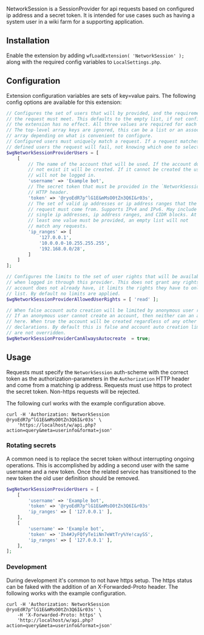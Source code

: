 NetworkSession is a SessionProvider for api requests based on configured ip
address and a secret token. It is intended for use cases such as having a
system user in a wiki farm for a supporting application.

## Installation

Enable the extension by adding `wfLoadExtension( 'NetworkSession' );` along with
the required config variables to `LocalSettings.php`.

## Configuration

Extension configuration variables are sets of key=value pairs. The following
config options are available for this extension:

```php
// Configures the set of users that will by provided, and the requirements
// the request must meet. This defaults to the empty list, if not configured
// the extension has no effect. All three values are required for each user.
// The top-level array keys are ignored, this can be a list or an assoc
// array depending on what is convenient to configure.
// Configured users must uniquely match a request. If a request matches multiple
// defined users the request will fail, not knowing which one to select.
$wgNetworkSessionProviderUsers = [
	[
		// The name of the account that will be used. If the account does
		// not exist it will be created. If it cannot be created the user
		// will not be logged in.
		'username' => 'Example bot',
		// The secret token that must be provided in the `NetworkSessionToken`
		// HTTP header.
		'token' => '@ryoEdR7p^lG1E&mMsO0tZn3Q6I&r03s',
		// The set of valid ip addresses or ip address ranges that the
		// request must come from. Supports IPv4 and IPv6. May include
		// single ip addresses, ip address ranges, and CIDR blocks. At
		// least one value must be provided, an empty list will not
		// match any requests.
		'ip_ranges' => [
			'127.0.0.1',
			'10.0.0.0-10.255.255.255',
			'192.168.0.0/28',
		]
	]
];

// Configures the limits to the set of user rights that will be available
// when logged in through this provider. This does not grant any rights the
// account does not already have, it limits the rights they have to only this
// list. By default no limits are applied.
$wgNetworkSessionProviderAllowedUserRights = [ 'read' ];

// When false account auto creation will be limited by anonymous user rights.
// If an anonymous user cannot create an account, then neither can an account
// here. When true the account will be created regardless of any other rights
// declarations. By default this is false and account auto creation limits
// are not overridden.
$wgNetworkSessionProviderCanAlwaysAutocreate  = true;
```

## Usage

Requests must specify the `NetworkSession` auth-scheme with the correct token
as the authorization-parameters in the `Authorization` HTTP header and come
from a matching ip address. Requests must use https to protect the secret
token. Non-https requests will be rejected.

The following curl works with the example configuration above.

```shell
curl -H 'Authorization: NetworkSession @ryoEdR7p^lG1E&mMsO0tZn3Q6I&r03s' \
	'https://localhost/w/api.php?action=query&meta=userinfo&format=json'
```

### Rotating secrets

A common need is to replace the secret token without interrupting ongoing
operations. This is accomplished by adding a second user with the same username
and a new token. Once the related service has transitioned to the new token the
old user definition should be removed.

```php
$wgNetworkSessionProviderUsers = [
	[
		'username' => 'Example bot',
		'token' => '@ryoEdR7p^lG1E&mMsO0tZn3Q6I&r03s'
		'ip_ranges' => [ '127.0.0.1' ],
	],
	[
		'username' => 'Example bot',
		'token' => 'Ih4#JyFQfyTe1iNn7eWtTry%Ye!caySS',
		'ip_ranges' => [ '127.0.0.1' ],
	],
];
```

### Development

During development it's common to not have https setup. The https status can be faked
with the addition of an X-Forwarded-Proto header. The following works with the example
configuration.

```shell
curl -H 'Authorization: NetworkSession @ryoEdR7p^lG1E&mMsO0tZn3Q6I&r03s' \
	-H 'X-Forwarded-Proto: https' \
	'http://localhost/w/api.php?action=query&meta=userinfo&format=json'
```
